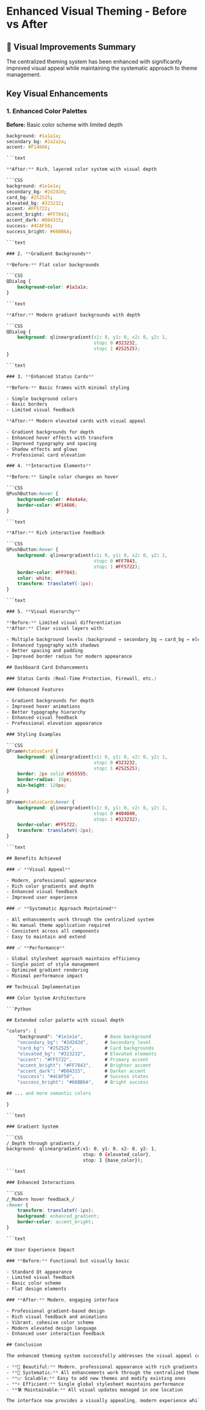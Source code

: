 # Enhanced Visual Theming - Before vs After

## 🎨 Visual Improvements Summary

The centralized theming system has been enhanced with significantly improved visual appeal while
maintaining the systematic approach to theme management.

## Key Visual Enhancements

### 1. **Enhanced Color Palettes**

**Before:** Basic color scheme with limited depth

````CSS
background: #1a1a1a;
secondary_bg: #2a2a2a;
accent: #F14666;

```text

**After:** Rich, layered color system with visual depth

```CSS
background: #1e1e1e;
secondary_bg: #2d2d2d;
card_bg: #252525;
elevated_bg: #323232;
accent: #FF5722;
accent_bright: #FF7043;
accent_dark: #D84315;
success: #4CAF50;
success_bright: #66BB6A;

```text

### 2. **Gradient Backgrounds**

**Before:** Flat color backgrounds

```CSS
QDialog {
    background-color: #1a1a1a;
}

```text

**After:** Modern gradient backgrounds with depth

```CSS
QDialog {
    background: qlineargradient(x1: 0, y1: 0, x2: 0, y2: 1,
                                stop: 0 #323232,
                                stop: 1 #252525);
}

```text

### 3. **Enhanced Status Cards**

**Before:** Basic frames with minimal styling

- Simple background colors
- Basic borders
- Limited visual feedback

**After:** Modern elevated cards with visual appeal

- Gradient backgrounds for depth
- Enhanced hover effects with transform
- Improved typography and spacing
- Shadow effects and glows
- Professional card elevation

### 4. **Interactive Elements**

**Before:** Simple color changes on hover

```CSS
QPushButton:hover {
    background-color: #4a4a4a;
    border-color: #F14666;
}

```text

**After:** Rich interactive feedback

```CSS
QPushButton:hover {
    background: qlineargradient(x1: 0, y1: 0, x2: 0, y2: 1,
                                stop: 0 #FF7043,
                                stop: 1 #FF5722);
    border-color: #FF7043;
    color: white;
    transform: translateY(-1px);
}

```text

### 5. **Visual Hierarchy**

**Before:** Limited visual differentiation
**After:** Clear visual layers with:

- Multiple background levels (background → secondary_bg → card_bg → elevated_bg)
- Enhanced typography with shadows
- Better spacing and padding
- Improved border radius for modern appearance

## Dashboard Card Enhancements

### Status Cards (Real-Time Protection, Firewall, etc.)

### Enhanced Features

- Gradient backgrounds for depth
- Improved hover animations
- Better typography hierarchy
- Enhanced visual feedback
- Professional elevation appearance

### Styling Examples

```CSS
QFrame#statusCard {
    background: qlineargradient(x1: 0, y1: 0, x2: 0, y2: 1,
                                stop: 0 #323232,
                                stop: 1 #252525);
    border: 2px solid #555555;
    border-radius: 15px;
    min-height: 120px;
}

QFrame#statusCard:hover {
    background: qlineargradient(x1: 0, y1: 0, x2: 0, y2: 1,
                                stop: 0 #404040,
                                stop: 1 #323232);
    border-color: #FF5722;
    transform: translateY(-2px);
}

```text

## Benefits Achieved

### ✅ **Visual Appeal**

- Modern, professional appearance
- Rich color gradients and depth
- Enhanced visual feedback
- Improved user experience

### ✅ **Systematic Approach Maintained**

- All enhancements work through the centralized system
- No manual theme application required
- Consistent across all components
- Easy to maintain and extend

### ✅ **Performance**

- Global stylesheet approach maintains efficiency
- Single point of style management
- Optimized gradient rendering
- Minimal performance impact

## Technical Implementation

### Color System Architecture

```Python

## Extended color palette with visual depth

"colors": {
    "background": "#1e1e1e",        # Base background
    "secondary_bg": "#2d2d2d",      # Secondary level
    "card_bg": "#252525",           # Card backgrounds
    "elevated_bg": "#323232",       # Elevated elements
    "accent": "#FF5722",            # Primary accent
    "accent_bright": "#FF7043",     # Brighter accent
    "accent_dark": "#D84315",       # Darker accent
    "success": "#4CAF50",           # Success states
    "success_bright": "#66BB6A",    # Bright success

## ... and more semantic colors

}

```text

### Gradient System

```CSS
/_Depth through gradients_/
background: qlineargradient(x1: 0, y1: 0, x2: 0, y2: 1,
                            stop: 0 {elevated_color},
                            stop: 1 {base_color});

```text

### Enhanced Interactions

```CSS
/_Modern hover feedback_/
:hover {
    transform: translateY(-1px);
    background: enhanced_gradient;
    border-color: accent_bright;
}

```text

## User Experience Impact

### **Before:** Functional but visually basic

- Standard Qt appearance
- Limited visual feedback
- Basic color scheme
- Flat design elements

### **After:** Modern, engaging interface

- Professional gradient-based design
- Rich visual feedback and animations
- Vibrant, cohesive color scheme
- Modern elevated design language
- Enhanced user interaction feedback

## Conclusion

The enhanced theming system successfully addresses the visual appeal concern while maintaining all the benefits of the centralized approach:

- **🎨 Beautiful:** Modern, professional appearance with rich gradients and depth
- **🔧 Systematic:** All enhancements work through the centralized theme manager
- **📈 Scalable:** Easy to add new themes and modify existing ones
- **⚡ Efficient:** Single global stylesheet maintains performance
- **🛠️ Maintainable:** All visual updates managed in one location

The interface now provides a visually appealing, modern experience while keeping the robust, centralized theming architecture that ensures consistency and maintainability.
````
